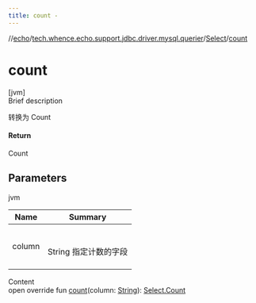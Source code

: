 ```yaml
---
title: count -
---
```

//[echo](../../index.md)/[tech.whence.echo.support.jdbc.driver.mysql.querier](../index.md)/[Select](index.md)/[count](count.md)



# count  
[jvm]  
Brief description  


转换为 Count



#### Return  


Count



## Parameters  
  
jvm  
  
|  Name|  Summary| 
|---|---|
| column| <br><br>String 指定计数的字段<br><br>
  
  
Content  
open override fun [count](count.md)(column: [String](https://kotlinlang.org/api/latest/jvm/stdlib/kotlin/-string/index.html)): [Select.Count](-count/index.md)  



